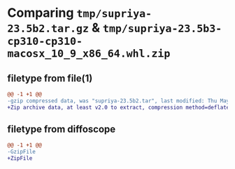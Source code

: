 # Comparing `tmp/supriya-23.5b2.tar.gz` & `tmp/supriya-23.5b3-cp310-cp310-macosx_10_9_x86_64.whl.zip`

## filetype from file(1)

```diff
@@ -1 +1 @@
-gzip compressed data, was "supriya-23.5b2.tar", last modified: Thu May 11 16:51:10 2023, max compression
+Zip archive data, at least v2.0 to extract, compression method=deflate
```

## filetype from diffoscope

```diff
@@ -1 +1 @@
-GzipFile
+ZipFile
```

